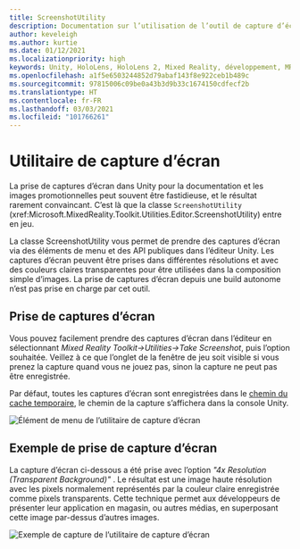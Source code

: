 ```yaml
---
title: ScreenshotUtility
description: Documentation sur l’utilisation de l’outil de capture d’écran dans MRTK
author: keveleigh
ms.author: kurtie
ms.date: 01/12/2021
ms.localizationpriority: high
keywords: Unity, HoloLens, HoloLens 2, Mixed Reality, développement, MRTK
ms.openlocfilehash: a1f5e6503244852d79abaf143f8e922ceb1b489c
ms.sourcegitcommit: 97815006c09be0a43b3d9b33c1674150cdfecf2b
ms.translationtype: HT
ms.contentlocale: fr-FR
ms.lasthandoff: 03/03/2021
ms.locfileid: "101766261"
---
```

# <a name="screenshot-utility"></a>Utilitaire de capture d’écran

La prise de captures d’écran dans Unity pour la documentation et les images promotionnelles peut souvent être fastidieuse, et le résultat rarement convaincant. C’est là que la classe `ScreenshotUtility` (xref:Microsoft.MixedReality.Toolkit.Utilities.Editor.ScreenshotUtility) entre en jeu.

La classe ScreenshotUtility vous permet de prendre des captures d’écran via des éléments de menu et des API publiques dans l’éditeur Unity. Les captures d’écran peuvent être prises dans différentes résolutions et avec des couleurs claires transparentes pour être utilisées dans la composition simple d’images. La prise de captures d’écran depuis une build autonome n’est pas prise en charge par cet outil.

## <a name="taking-screenshots"></a>Prise de captures d’écran

Vous pouvez facilement prendre des captures d’écran dans l’éditeur en sélectionnant *Mixed Reality Toolkit->Utilities->Take Screenshot*, puis l’option souhaitée. Veillez à ce que l’onglet de la fenêtre de jeu soit visible si vous prenez la capture quand vous ne jouez pas, sinon la capture ne peut pas être enregistrée.

Par défaut, toutes les captures d’écran sont enregistrées dans le [chemin du cache temporaire](https://docs.unity3d.com/ScriptReference/Application-temporaryCachePath.html), le chemin de la capture s’affichera dans la console Unity.

![Élément de menu de l’utilitaire de capture d’écran](../images/screenshot-utility/MRTK_ScreenshotUtility_Menu_Item.png)

## <a name="example-screenshot-capture"></a>Exemple de prise de capture d’écran

La capture d’écran ci-dessous a été prise avec l’option *"4x Resolution (Transparent Background)"* . Le résultat est une image haute résolution avec les pixels normalement représentés par la couleur claire enregistrée comme pixels transparents. Cette technique permet aux développeurs de présenter leur application en magasin, ou autres médias, en superposant cette image par-dessus d’autres images.

![Exemple de capture de l’utilitaire de capture d’écran](../images/screenshot-utility/MRTK_ScreenshotUtility_Example_Capture.png)
